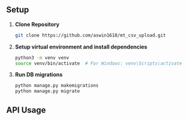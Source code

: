 ## Setup

1. **Clone Repository**
    ```sh
    git clone https://github.com/aswin1618/mt_csv_upload.git
    ```

2. **Setup virtual environment and install dependencies**
    ```sh
    python3 -m venv venv
    source venv/bin/activate  # For Windows: venv\Scripts\activate
    ```

3. **Run DB migrations**
    ```sh
    python manage.py makemigrations
    python manage.py migrate
    ```

## API Usage